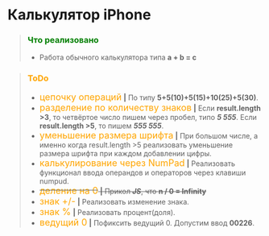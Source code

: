 #  Калькулятор iPhone

>### <font color="green">Что реализовано</font>
>* Работа обычного калькулятора типа **a + b = c**


>### <font color="orange">ToDo</font>
>* <font size='4' color="orange">цепочку операций</font> **|** По типу **5+5(10)+5(15)+10(25)+5(30)**.
>* <font size='4' color="orange">разделение по количеству знаков</font> **|** Если **result.length >3**, то четвёртое число пишем через пробел, типо ***5 555***. Если **result.length >5**, то пишем ***555 555***.
>* <font size='4' color="orange">уменьшение размера шрифта</font> **|** При большом числе, а именно когда result.length >5 реализовать уменьшение размера шрифта при каждом добавлении цифры.
>* <font size='4' color="orange">калькулирование через NumPad</font> **|** Реализовать функционал ввода операндов и операторов через клавиши numpud.
>* ~~<font size='4' color="orange">деление на 0</font> **|** Прикол ***JS***, что **n / 0 = Infinity**~~
>* <font size='4' color="orange">знак +/-</font> **|** Реализовать изменение знака.
>* <font size='4' color="orange">знак %</font> **|** Реализовать процент(доля).
>* <font size='4' color="orange">ведущий 0</font> **|** Пофиксить ведущий 0. Допустим ввод **00226**.